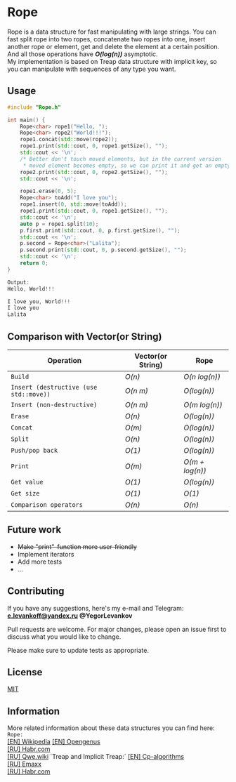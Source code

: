 # Rope

Rope is a data structure for fast manipulating with large strings. You can fast split rope into two ropes, concatenate two ropes into one, insert another rope or element, get and delete the element at a certain position. And all those operations have ***O(log(n))*** asymptotic.  
My implementation is based on Treap data structure with implicit key, so you can manipulate with sequences of any type you want.

## Usage

```cpp
#include "Rope.h"

int main() {
    Rope<char> rope1("Hello, ");
    Rope<char> rope2("World!!!");
    rope1.concat(std::move(rope2));
    rope1.print(std::cout, 0, rope1.getSize(), "");
    std::cout << '\n';
    /* Better don't touch moved elements, but in the current version
     * moved element becomes empty, so we can print it and get an empty string*/
    rope2.print(std::cout, 0, rope2.getSize(), "");
    std::cout << '\n';

    rope1.erase(0, 5);
    Rope<char> toAdd("I love you");
    rope1.insert(0, std::move(toAdd));
    rope1.print(std::cout, 0, rope1.getSize(), "");
    std::cout << '\n';
    auto p = rope1.split(10);
    p.first.print(std::cout, 0, p.first.getSize(), "");
    std::cout << '\n';
    p.second = Rope<char>("Lalita");
    p.second.print(std::cout, 0, p.second.getSize(), "");
    std::cout << '\n';
    return 0;
}

Output:
Hello, World!!!

I love you, World!!!
I love you
Lalita

```

## Comparison with Vector(or String)
| Operation| Vector(or String) | Rope |
|---- | ------------- | ------------- |
| `Build` | *O(n)* | *O(n log(n))* |
| `Insert (destructive (use std::move))` |  *O(n m)* | *O(log(n))* |
| `Insert (non-destructive)` |  *O(n m)* | *O(m log(n))* |
| `Erase` | *O(n)* | *O(log(n))* |
| `Concat` | *O(m)* | *O(log(n))* |
| `Split` |  *O(n)* | *O(log(n))* |
| `Push/pop back` | *O(1)* | *O(log(n))* |
| `Print` | *O(m)* | *O(m + log(n))* |
| `Get value` | *O(1)* | *O(log(n))* |
| `Get size` | *O(1)* | *O(1)* |
| `Comparison operators` | *O(n)* | *O(n)* |


## Future work
- ~~Make "print"-function more user-friendly~~
- Implement iterators 
- Add more tests
- ...

## Contributing
If you have any suggestions, here's my e-mail and Telegram: **e.levankoff@yandex.ru**  **@YegorLevankov**

Pull requests are welcome. For major changes, please open an issue first to discuss what you would like to change.

Please make sure to update tests as appropriate.

## License
[MIT](https://choosealicense.com/licenses/mit/)

## Information

More related information about these data structures you can find here:  
`Rope:`  
[[EN] Wikipedia](https://en.wikipedia.org/wiki/Rope_(data_structure))  
[[EN] Opengenus](https://iq.opengenus.org/rope-data-structure/)  
[[RU] Habr.com](https://habr.com/ru/post/144736/)  
[[RU] Qwe.wiki](https://ru.qwe.wiki/wiki/Rope_(data_structure))  
`Treap and Implicit Treap:`  
[[EN] Cp-algorithms](https://cp-algorithms.com/data_structures/treap.html)  
[[RU] Emaxx](https://e-maxx.ru/algo/treap)  
[[RU] Habr.com](https://habr.com/ru/post/102364/)
